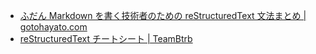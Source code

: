 - [ふだん Markdown を書く技術者のための reStructuredText 文法まとめ | gotohayato.com](https://gotohayato.com/content/464/)
- [reStructuredText チートシート | TeamBtrb](https://teambtrb.com/2017/08/20/post-464/)
